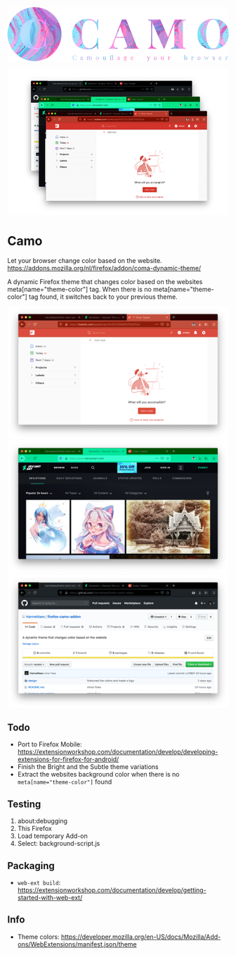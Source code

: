 ![Camo logo](design/camo-logo-1000x245.png)

![Camo screenshots](design/screenshots-1000x657.png)

# Camo
Let your browser change color based on the website.
https://addons.mozilla.org/nl/firefox/addon/coma-dynamic-theme/

A dynamic Firefox theme that changes color based on the websites meta[name="theme-color"] tag.
When there is no meta[name="theme-color"] tag found, it switches back to your previous theme.

![todoist screenshot](design/screenshots/bright-theme/screenshot-todoist.png)
![Deviantarts screenshot](design/screenshots/bright-theme/screenshot-deviantart.png)
![Github screenshot](design/screenshots/bright-theme/screenshot-github.png)

## Todo
- Port to Firefox Mobile: https://extensionworkshop.com/documentation/develop/developing-extensions-for-firefox-for-android/
- Finish the Bright and the Subtle theme variations
- Extract the websites background color when there is no ```meta[name="theme-color"]``` found

## Testing
1. about:debugging
2. This Firefox
3. Load temporary Add-on
3. Select: background-script.js

## Packaging
- ```web-ext build```: https://extensionworkshop.com/documentation/develop/getting-started-with-web-ext/

## Info
- Theme colors: https://developer.mozilla.org/en-US/docs/Mozilla/Add-ons/WebExtensions/manifest.json/theme